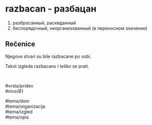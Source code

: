 # razbacan - разбацан

1. разбросанный, раскиданный
2. беспорядочный, неорганизованный (в переносном значении)

## Rečenice

Njegove stvari su bile razbacane po sobi.

Tekst izgleda razbacano i teško se prati.

<br>

#vrsta/pridev  
#nivo/B1  

#tema/dom  
#tema/organizacija  
#tema/izgled  
#tema/opis  
